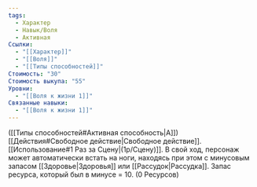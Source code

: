 ```yaml
---
tags:
  - Характер
  - Навык/Воля
  - Активная
Ссылки:
  - "[[Характер]]"
  - "[[Воля]]"
  - "[[Типы способностей]]"
Стоимость: "30"
Стоимость выкупа: "55"
Уровни:
  - "[[Воля к жизни 1]]"
Связанные навыки:
  - "[[Воля к жизни 1]]"
---
```

([[Типы способностей#Активная способность|А]]) [[Действия#Свободное действие|Свободное действие]]. [[Использование#1 Раз за Сцену|(1р/Сцену)]].  В свой ход, персонаж может автоматически встать на ноги, находясь при этом с минусовым запасом [[Здоровье|Здоровья]] или [[Рассудок|Рассудка]]. Запас ресурса, который был в минусе = 10. (0 Ресурсов)